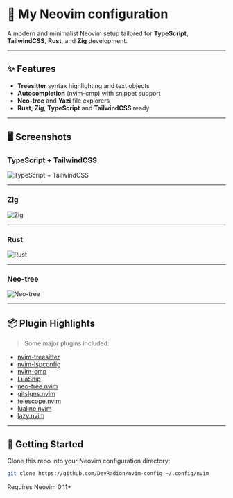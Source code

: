 # 🌟 My Neovim configuration

A modern and minimalist Neovim setup tailored for **TypeScript**, **TailwindCSS**, **Rust**, and **Zig** development.

---

## ✨ Features

- **Treesitter** syntax highlighting and text objects
- **Autocompletion** (nvim-cmp) with snippet support
- **Neo-tree** and **Yazi** file explorers
- **Rust**, **Zig**, **TypeScript** and **TailwindCSS** ready

---

## 🖥️ Screenshots

### TypeScript + TailwindCSS
![TypeScript + TailwindCSS](https://github.com/user-attachments/assets/d59f7af4-261b-42f4-8eab-56258bdc20ff)

---

### Zig
![Zig](https://github.com/user-attachments/assets/75089fb5-45fa-4a9e-a679-2e9edd95b00c)

---

### Rust
![Rust](https://github.com/user-attachments/assets/011ce1f4-a6e1-4f89-b906-63e034ed2322)

---

### Neo-tree
![Neo-tree](https://github.com/user-attachments/assets/a1e42ae7-26db-4eba-9ea8-300fd050596b)

---

## 📦 Plugin Highlights

> Some major plugins included:

- [nvim-treesitter](https://github.com/nvim-treesitter/nvim-treesitter)
- [nvim-lspconfig](https://github.com/neovim/nvim-lspconfig)
- [nvim-cmp](https://github.com/hrsh7th/nvim-cmp)
- [LuaSnip](https://github.com/L3MON4D3/LuaSnip)
- [neo-tree.nvim](https://github.com/nvim-neo-tree/neo-tree.nvim)
- [gitsigns.nvim](https://github.com/lewis6991/gitsigns.nvim)
- [telescope.nvim](https://github.com/nvim-telescope/telescope.nvim)
- [lualine.nvim](https://github.com/nvim-lualine/lualine.nvim)
- [lazy.nvim](https://github.com/folke/lazy.nvim)

---

## 🚀 Getting Started

Clone this repo into your Neovim configuration directory:

```bash
git clone https://github.com/DevRadion/nvim-config ~/.config/nvim
```
Requires Neovim 0.11+

